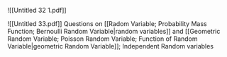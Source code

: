 
![[Untitled 32 1.pdf]]

![[Untitled 33.pdf]]
Questions on [[Radom Variable; Probability Mass Function; Bernoulli Random Variable|random variables]] and [[Geometric Random Variable; Poisson Random Variable; Function of Random Variable|geometric Random Variable]]; Independent Random variables